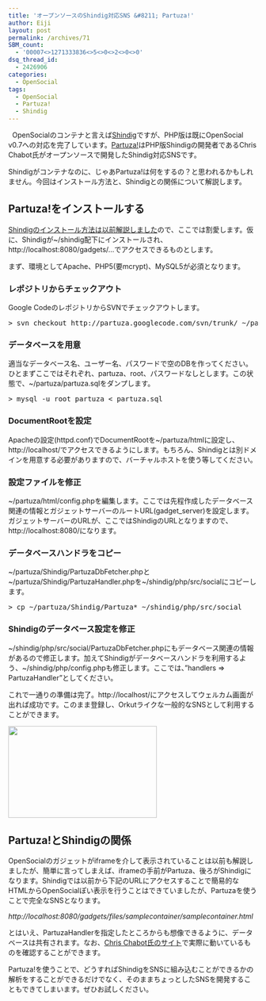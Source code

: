 ```yaml
---
title: 'オープンソースのShindig対応SNS &#8211; Partuza!'
author: Eiji
layout: post
permalink: /archives/71
SBM_count:
  - '00007<>1271333836<>5<>0<>2<>0<>0'
dsq_thread_id:
  - 2426906
categories:
  - OpenSocial
tags:
  - OpenSocial
  - Partuza!
  - Shindig
---
```

<div class="wp_plus_one_button" style="margin: 0 8px 8px 0; float:left; ">
  <g:plusone href="http://devlog.agektmr.com/archives/71" callback="wp_plus_one_handler"></g:plusone>
</div>

OpenSocialのコンテナと言えば<a href="http://devlog.agektmr.com/archives/tag/shindig" target="_blank">Shindig</a>ですが、PHP版は既にOpenSocial v0.7への対応を完了しています。<a href="http://code.google.com/p/partuza/" target="_blank">Partuza!</a>はPHP版Shindigの開発者であるChris Chabot氏がオープンソースで開発したShindig対応SNSです。

Shindigがコンテナなのに、じゃあPartuza!は何をするの？と思われるかもしれません。今回はインストール方法と、Shindigとの関係について解説します。

## Partuza!をインストールする

<a href="http://devlog.agektmr.com/archives/11" target="_blank">Shindigのインストール方法は以前解説しました</a>ので、ここでは割愛します。仮に、Shindigが~/shindig配下にインストールされ、http://localhost:8080/gadgets/&#8230;でアクセスできるものとします。

まず、環境としてApache、PHP5(要mcrypt)、MySQL5が必須となります。

### レポジトリからチェックアウト

Google CodeのレポジトリからSVNでチェックアウトします。

<pre>&gt; svn checkout <strong><em><span style="font-style: normal;"><span style="font-weight: normal;">http</span></span></em></strong>://partuza.googlecode.com/svn/trunk/ ~/partuza</pre>

### データベースを用意

適当なデータベース名、ユーザー名、パスワードで空のDBを作ってください。ひとまずここではそれぞれ、partuza、root、パスワードなしとします。この状態で、~/partuza/partuza.sqlをダンプします。

<pre>&gt; mysql -u root partuza &lt; partuza.sql</pre>

### DocumentRootを設定

Apacheの設定(httpd.conf)でDocumentRootを~/partuza/htmlに設定し、http://localhost/でアクセスできるようにします。もちろん、Shindigとは別ドメインを用意する必要がありますので、バーチャルホストを使う等してください。

### 設定ファイルを修正

~/partuza/html/config.phpを編集します。ここでは先程作成したデータベース関連の情報とガジェットサーバーのルートURL(gadget_server)を設定します。ガジェットサーバーのURLが、ここではShindigのURLとなりますので、http://localhost:8080/になります。

### データベースハンドラをコピー

~/partuza/Shindig/PartuzaDbFetcher.phpと~/partuza/Shindig/PartuzaHandler.phpを~/shindig/php/src/socialにコピーします。

<pre>&gt; cp ~/partuza/Shindig/Partuza* ~/shindig/php/src/social</pre>

### Shindigのデータベース設定を修正

~/shindig/php/src/social/PartuzaDbFetcher.phpにもデータベース関連の情報があるので修正します。加えてShindigがデータベースハンドラを利用するよう、~/shindig/php/config.phpも修正します。ここでは、&#8221;handlers => PartuzaHandler&#8221;としてください。

これで一通りの準備は完了。http://localhost/にアクセスしてウェルカム画面が出れば成功です。このまま登録し、Orkutライクな一般的なSNSとして利用することができます。

[<img class="alignnone size-medium wp-image-72" title="partuza" src="http://devlog.agektmr.com/wp-content/uploads/2008/05/partuza-300x185.jpg" alt="" width="300" height="185" />][1]

## Partuza!とShindigの関係

OpenSocialのガジェットがiframeを介して表示されていることは以前も解説しましたが、簡単に言ってしまえば、iframeの手前がPartuza、後ろがShindigになります。Shindigでは以前から下記のURLにアクセスすることで簡易的なHTMLからOpenSocialぽい表示を行うことはできていましたが、Partuzaを使うことで完全なSNSとなります。

<address>
  http://localhost:8080/gadgets/files/samplecontainer/samplecontainer.html
</address>

とはいえ、PartuzaHandlerを指定したところからも想像できるように、データベースは共有されます。なお、<a href="http://partuza.us.chabotc.com/" target="_blank">Chris Chabot氏のサイト</a>で実際に動いているものを確認することができます。

Partuza!を使うことで、どうすればShindigをSNSに組み込むことができるかの解析をすることができるだけでなく、そのままちょっとしたSNSを開発することもできてしまいます。ぜひお試しください。

 [1]: http://devlog.agektmr.com/wp-content/uploads/2008/05/partuza.jpg